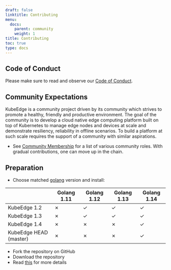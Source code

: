 ```yaml
---
draft: false
linktitle: Contributing
menu:
  docs:
    parent: community
    weight: 1
title: Contributing
toc: true
type: docs
---
```

## Code of Conduct

Please make sure to read and observe our [Code of Conduct](https://github.com/kubeedge/community/blob/master/CODE_OF_CONDUCT.md).

## Community Expectations

KubeEdge is a community project driven by its community which strives to promote a healthy, friendly and productive environment.
The goal of the community is to develop a cloud native edge computing platform built on top of Kubernetes to manage edge nodes and devices at scale and demonstrate resiliency, reliability in offline scenarios. To build a platform at such scale requires the support of a community with similar aspirations.

- See [Community Membership](../membership) for a list of various community roles. With gradual contributions, one can move up in the chain.


## Preparation

- Choose matched [golang](https://go.dev/dl/) version and install:

|                         | Golang 1.11     | Golang 1.12     | Golang 1.13     | Golang 1.14     |
|-------------------------|-----------------|-----------------|-----------------|-----------------|
| KubeEdge 1.2            | ✗               | ✓               | ✓               | ✓               |
| KubeEdge 1.3            | ✗               | ✓               | ✓               | ✓               |
| KubeEdge 1.4            | ✗               | ✗               | ✗               | ✓               |
| KubeEdge HEAD (master)  | ✗               | ✗               | ✗               | ✓               |

- Fork the repository on GitHub
- Download the repository
- Read [this](https://github.com/kubeedge/kubeedge/blob/master/CONTRIBUTING.md) for more details
